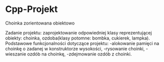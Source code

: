 # Cpp-Projekt
Choinka zorientowana obiektowo

Zadanie projektu: zaprojektowanie odpowiedniej klasy reprezentującej obiekty: choinka, ozdoba(klasy potomne: bombka, cukierek, lampka). Podstawowe funkcjonalności dotyczące projektu: 
-alokowanie pamięci na choinkę o zadanej w konstruktorze wysokości,
-rysowanie choinki,
-wieszanie ozdób na choinkę,
-zdejmowanie ozdób z choinki.
